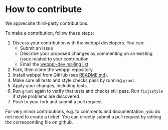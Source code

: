 # How to contribute

We appreciate third-party contributions.

To make a contribution, follow these steps:

1. Discuss your contribution with the webppl developers. You can:
    - Submit an issue
    - Describe your proposed changes by commenting on an existing issue related to your contribution
    - Email the [webppl-dev mailing list](https://groups.google.com/forum/#!forum/webppl-dev)
2. Fork, then clone the webppl repository.
3. Install webppl from GitHub (see [README.md](README.md)).
4. Make sure all tests and style checks pass by running `grunt`.
5. Apply your changes, including tests.
6. Run `grunt` again to verify that tests and checks still pass. Run `fixjsstyle` if style problems are discovered.
7. Push to your fork and submit a pull request.

For very minor contributions, e.g. to comments and documentation, you do not need to create a ticket. You can directly submit a pull request by editing the corresponding file on github.
